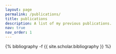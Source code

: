 ```yaml
---
layout: page
permalink: /publications/
title: publications
description: A list of my previous publications.
nav: true
nav_order: 1
---
```

<!-- _pages/publications.md -->
<div class="publications">

{% bibliography -f {{ site.scholar.bibliography }} %}

</div>
